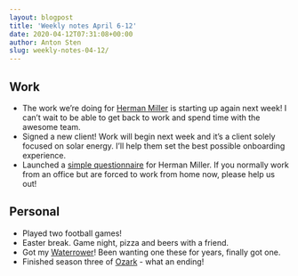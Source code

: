 ```yaml
---
layout: blogpost
title: 'Weekly notes April 6-12'
date: 2020-04-12T07:31:08+00:00
author: Anton Sten
slug: weekly-notes-04-12/
---
```


## Work

- The work we’re doing for [Herman Miller](https://www.hermanmiller.com/) is starting up again next week! I can’t wait to be able to get back to work and spend time with the awesome team.
- Signed a new client! Work will begin next week and it’s a client solely focused on solar energy. I’ll help them set the best possible onboarding experience.
- Launched a [simple questionnaire](https://ooto.typeform.com/to/bOTZjl) for Herman Miller. If you normally work from an office but are forced to work from home now, please help us out!


## Personal

- Played two football games!
- Easter break. Game night, pizza and beers with a friend.
- Got my [Waterrower](https://www.waterrower.com/?__cf_chl_jschl_tk__=56f985a70712a196fd1953d7f2a37c24135729f3-1586693665-0-ASqroLGInZ3B_SwHtxipksMMX_cWU4xnLOP5yNhJXdfwCo-vJG07UdFWiTZa7U5fSYScYYXzHKcBgxIqWiMVRCZbwt0oZGC7370c5V6aLDUhwiuzrrkAjTgv1ZWX-M2_cxEaeBpbS3tmzwyLdC9R-8AINNlcJSI42GZ4k1tATE8IWVrt4cSAJWtnHqcFFa29f2It1E8iJs_jigB7TTgQrGqvZ1er9Zwz98Awap_egUbo1H2Q5K5gS58hnUzSSetAOsS3zXMGSxtEc5kdE-kTSuM0k8qPagmoFGPDadcMybVtMkFwRgl_cOBkANQnwx3dnjDgs4sfsnvnXlY5I-CZAl4)! Been wanting one these for years, finally got one.
- Finished season three of [Ozark](https://www.netflix.com/title/80117552https://www.youtube.com/watch?v=gZjQROMAh_s) - what an ending!
